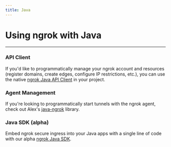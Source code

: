 ```yaml
---
title: Java
---
```


# Using ngrok with Java

---

### API Client

If you'd like to programmatically manage your ngrok account and resources (register domains, create edges, configure IP restrictions, etc.), you can use the native [ngrok Java API Client](https://github.com/ngrok/ngrok-api-java) in your project.

### Agent Management

If you're looking to programmatically start tunnels with the ngrok agent, check out Alex's [java-ngrok](https://github.com/alexdlaird/java-ngrok) library.

### Java SDK (alpha)

Embed ngrok secure ingress into your Java apps with a single line of code with our alpha [ngrok Java SDK](https://github.com/ngrok/ngrok-java).
